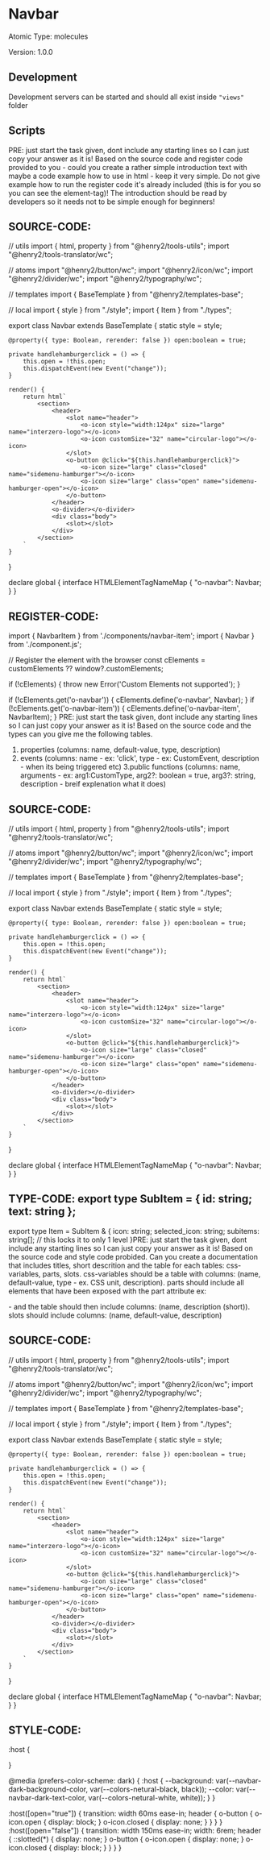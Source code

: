 # Navbar

Atomic Type: molecules

Version: 1.0.0

## Development 
Development servers can be started and should all exist inside `"views"` folder

## Scripts 
PRE: just start the task given, dont include any starting lines so I can just copy your answer as it is!
 Based on the source code and register code provided to you - could you create a rather simple introduction text with maybe a code example how to use in html - keep it very simple. Do not give example how to run the register code it's already included (this is for you so you can see the element-tag)! The introduction should be read by developers so it needs not to be simple enough for beginners!

## SOURCE-CODE:
// utils 
import { html, property } from "@henry2/tools-utils";
import "@henry2/tools-translator/wc";

// atoms 
import "@henry2/button/wc";
import "@henry2/icon/wc";
import "@henry2/divider/wc";
import "@henry2/typography/wc";

// templates
import { BaseTemplate } from "@henry2/templates-base";

// local 
import { style } from "./style";
import { Item } from "./types";

export class Navbar extends BaseTemplate {
    static style = style;

    @property({ type: Boolean, rerender: false }) open:boolean = true;

    private handlehamburgerclick = () => {
        this.open = !this.open;
        this.dispatchEvent(new Event("change"));
    }

    render() {
        return html`
            <section>
                <header>
                    <slot name="header">
                        <o-icon style="width:124px" size="large" name="interzero-logo"></o-icon>
                        <o-icon customSize="32" name="circular-logo"></o-icon>
                    </slot>
                    <o-button @click="${this.handlehamburgerclick}">
                        <o-icon size="large" class="closed" name="sidemenu-hamburger"></o-icon>
                        <o-icon size="large" class="open" name="sidemenu-hamburger-open"></o-icon>
                    </o-button>
                </header>
                <o-divider></o-divider>
                <div class="body">
                    <slot></slot>
                </div>
            </section>
        `
    }
}


declare global {
    interface HTMLElementTagNameMap {
        "o-navbar": Navbar;
    }
}
## REGISTER-CODE:
import { NavbarItem } from './components/navbar-item';
import { Navbar } from './component.js';

// Register the element with the browser
const cElements = customElements ?? window?.customElements;

if (!cElements) {
  throw new Error('Custom Elements not supported');
}

if (!cElements.get('o-navbar')) {
  cElements.define('o-navbar', Navbar);
}
if (!cElements.get('o-navbar-item')) {
  cElements.define('o-navbar-item', NavbarItem);
}
PRE: just start the task given, dont include any starting lines so I can just copy your answer as it is!
 Based on the source code and the types can you give me the following tables. 
1. properties (columns: name, default-value, type, description) 
2. events (columns: name - ex: 'click', type - ex: CustomEvent<ClickEvent>, description - when its being triggered etc) 
3.public functions (columns: name, arguments - ex: arg1:CustomType, arg2?: boolean = true, arg3?: string, description - breif explenation what it does)

## SOURCE-CODE:
 // utils 
import { html, property } from "@henry2/tools-utils";
import "@henry2/tools-translator/wc";

// atoms 
import "@henry2/button/wc";
import "@henry2/icon/wc";
import "@henry2/divider/wc";
import "@henry2/typography/wc";

// templates
import { BaseTemplate } from "@henry2/templates-base";

// local 
import { style } from "./style";
import { Item } from "./types";

export class Navbar extends BaseTemplate {
    static style = style;

    @property({ type: Boolean, rerender: false }) open:boolean = true;

    private handlehamburgerclick = () => {
        this.open = !this.open;
        this.dispatchEvent(new Event("change"));
    }

    render() {
        return html`
            <section>
                <header>
                    <slot name="header">
                        <o-icon style="width:124px" size="large" name="interzero-logo"></o-icon>
                        <o-icon customSize="32" name="circular-logo"></o-icon>
                    </slot>
                    <o-button @click="${this.handlehamburgerclick}">
                        <o-icon size="large" class="closed" name="sidemenu-hamburger"></o-icon>
                        <o-icon size="large" class="open" name="sidemenu-hamburger-open"></o-icon>
                    </o-button>
                </header>
                <o-divider></o-divider>
                <div class="body">
                    <slot></slot>
                </div>
            </section>
        `
    }
}


declare global {
    interface HTMLElementTagNameMap {
        "o-navbar": Navbar;
    }
}

## TYPE-CODE: export type SubItem = { id: string; text: string };
export type Item = SubItem & {
  icon: string;
  selected_icon: string;
  subitems: string[]; // this locks it to only 1 level
}PRE: just start the task given, dont include any starting lines so I can just copy your answer as it is!
 Based on the source code and style code probided. Can you create a documentation that includes titles, short descrition and the table for each tables: css-variables, parts, slots.
css-variables should be a table with columns: (name, default-value, type - ex. CSS unit, description).
parts should include all elements that have been exposed with the part attribute ex: <p part='foo'> - and the table should then include columns: (name, description (short)).
slots should include columns: (name, default-value, description)

## SOURCE-CODE:
// utils 
import { html, property } from "@henry2/tools-utils";
import "@henry2/tools-translator/wc";

// atoms 
import "@henry2/button/wc";
import "@henry2/icon/wc";
import "@henry2/divider/wc";
import "@henry2/typography/wc";

// templates
import { BaseTemplate } from "@henry2/templates-base";

// local 
import { style } from "./style";
import { Item } from "./types";

export class Navbar extends BaseTemplate {
    static style = style;

    @property({ type: Boolean, rerender: false }) open:boolean = true;

    private handlehamburgerclick = () => {
        this.open = !this.open;
        this.dispatchEvent(new Event("change"));
    }

    render() {
        return html`
            <section>
                <header>
                    <slot name="header">
                        <o-icon style="width:124px" size="large" name="interzero-logo"></o-icon>
                        <o-icon customSize="32" name="circular-logo"></o-icon>
                    </slot>
                    <o-button @click="${this.handlehamburgerclick}">
                        <o-icon size="large" class="closed" name="sidemenu-hamburger"></o-icon>
                        <o-icon size="large" class="open" name="sidemenu-hamburger-open"></o-icon>
                    </o-button>
                </header>
                <o-divider></o-divider>
                <div class="body">
                    <slot></slot>
                </div>
            </section>
        `
    }
}


declare global {
    interface HTMLElementTagNameMap {
        "o-navbar": Navbar;
    }
}
## STYLE-CODE:
:host {
    
}

@media (prefers-color-scheme: dark) {
    :host {
        --background: var(--navbar-dark-background-color, var(--colors-netural-black, black));
        --color: var(--navbar-dark-text-color, var(--colors-netural-white, white));
    }
}

:host([open="true"]) {
    transition: width 60ms ease-in;
    header {
        o-button {
            o-icon.open {
                display: block;
            }
            o-icon.closed {
                display: none;
            }
        }
    }
}
:host([open="false"]) {
    transition: width 150ms ease-in;
    width: 6rem;
    header {
        ::slotted(*) {
            display: none;
        }
        o-button {
            o-icon.open {
                display: none;
            }
            o-icon.closed {
                display: block;
            }
        }
    }
}